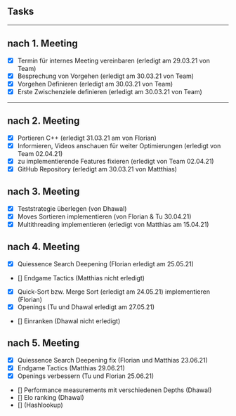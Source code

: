 ## Tasks
---
## nach 1. Meeting

- [x] Termin für internes Meeting vereinbaren (erledigt am 29.03.21 von Team)
- [x] Besprechung von Vorgehen (erledigt am 30.03.21 von Team)
- [x] Vorgehen Definieren (erledigt am 30.03.21 von Team)
- [x] Erste Zwischenziele definieren (erledigt am 30.03.21 von Team)
---
## nach 2. Meeting
- [x] Portieren C++ (erledigt 31.03.21 am von Florian)
- [x] Informieren, Videos anschauen für weiter Optimierungen (erledigt von Team 02.04.21)
- [x] zu implementierende Features fixieren (erledigt von Team 02.04.21)
- [x] GitHub Repository (erledigt am 30.03.21 von Mattthias)

## nach 3. Meeting
- [x] Teststrategie überlegen (von Dhawal)
- [x] Moves Sortieren implementieren (von Florian & Tu 30.04.21)
- [x] Multithreading implementieren (erledigt von Matthias am 15.04.21)

## nach 4. Meeting
- [x] Quiessence Search Deepening (Florian erledigt am 25.05.21)
- [] Endgame Tactics (Matthias nicht erledigt)
- [x] Quick-Sort bzw. Merge Sort (erledigt am 24.05.21) implementieren (Florian)
- [x] Openings (Tu und Dhawal erledigt am 27.05.21)
- [] Einranken (Dhawal nicht erledigt)

## nach 5. Meeting
- [x] Quiessence Search Deepening fix (Florian und Matthias 23.06.21)
- [x] Endgame Tactics (Matthias 29.06.21)
- [x] Openings verbessern (Tu und Florian 25.06.21)
- [] Performance measurements mit verschiedenen Depths  (Dhawal)
- [] Elo ranking (Dhawal)
- [] (Hashlookup)



